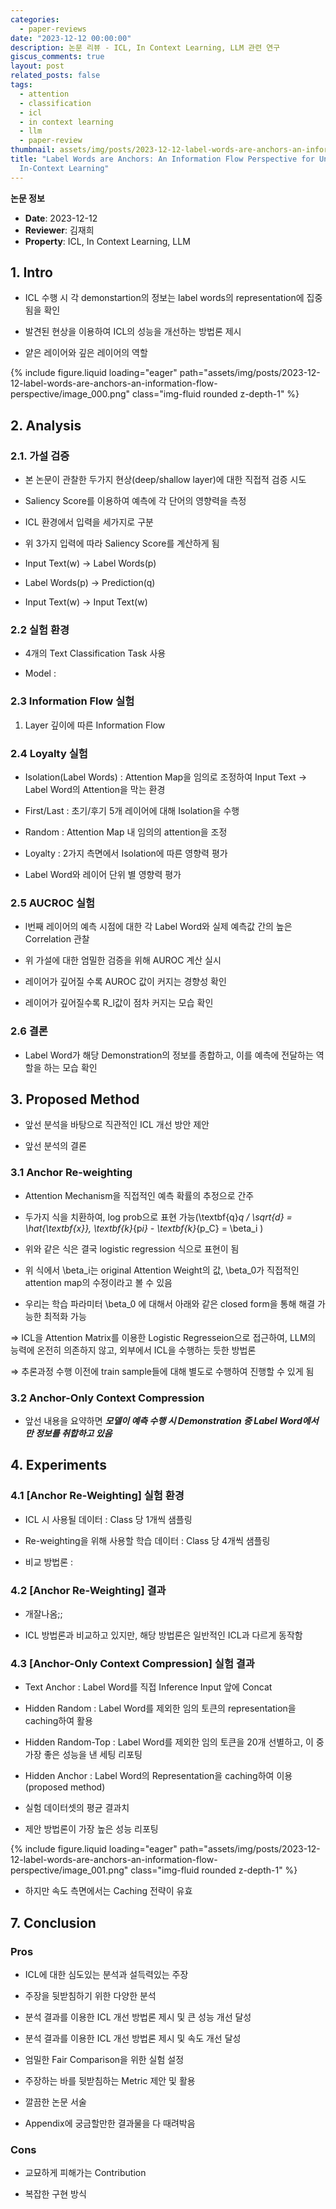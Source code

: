 ```yaml
---
categories:
  - paper-reviews
date: "2023-12-12 00:00:00"
description: 논문 리뷰 - ICL, In Context Learning, LLM 관련 연구
giscus_comments: true
layout: post
related_posts: false
tags:
  - attention
  - classification
  - icl
  - in context learning
  - llm
  - paper-review
thumbnail: assets/img/posts/2023-12-12-label-words-are-anchors-an-information-flow-perspective/thumbnail.jpg
title: "Label Words are Anchors: An Information Flow Perspective for Understanding
  In-Context Learning"
---
```


**논문 정보**

- **Date**: 2023-12-12
- **Reviewer**: 김재희
- **Property**: ICL, In Context Learning, LLM

## 1. Intro

- ICL 수행 시 각 demonstartion의 정보는 label words의 representation에 집중됨을 확인

- 발견된 현상을 이용하여 ICL의 성능을 개선하는 방법론 제시

- 얕은 레이어와 깊은 레이어의 역할

{% include figure.liquid loading="eager" path="assets/img/posts/2023-12-12-label-words-are-anchors-an-information-flow-perspective/image_000.png" class="img-fluid rounded z-depth-1" %}

## 2. Analysis

### 2.1. 가설 검증

- 본 논문이 관찰한 두가지 현상(deep/shallow layer)에 대한 직접적 검증 시도

- Saliency Score를 이용하여 예측에 각 단어의 영향력을 측정

- ICL 환경에서 입력을 세가지로 구분

- 위 3가지 입력에 따라 Saliency Score를 계산하게 됨

- Input Text(w) → Label Words(p)

- Label Words(p) → Prediction(q)

- Input Text(w) → Input Text(w)

### 2.2 실험 환경

- 4개의 Text Classification Task 사용

- Model :

### 2.3 Information Flow 실험

1. Layer 깊이에 따른 Information Flow

### 2.4 Loyalty 실험

- Isolation(Label Words) : Attention Map을 임의로 조정하여 Input Text → Label Word의 Attention을 막는 환경

- First/Last : 초기/후기 5개 레이어에 대해 Isolation을 수행

- Random : Attention Map 내 임의의 attention을 조정

- Loyalty : 2가지 측면에서 Isolation에 따른 영향력 평가

- Label Word와 레이어 단위 별 영향력 평가

### 2.5 AUCROC 실험

- l번째 레이어의 예측 시점에 대한 각 Label Word와 실제 예측값 간의 높은 Correlation 관찰

- 위 가설에 대한 엄밀한 검증을 위해 AUROC 계산 실시

- 레이어가 깊어질 수록 AUROC 값이 커지는 경향성 확인

- 레이어가 깊어질수록 R_l값이 점차 커지는 모습 확인

### 2.6 결론

- Label Word가 해당 Demonstration의 정보를 종합하고, 이를 예측에 전달하는 역할을 하는 모습 확인

## 3. Proposed Method

- 앞선 분석을 바탕으로 직관적인 ICL 개선 방안 제안

- 앞선 분석의 결론

### 3.1 Anchor Re-weighting

- Attention Mechanism을 직접적인 예측 확률의 추정으로 간주

- 두가지 식을 치환하여, log prob으로 표현 가능(\textbf{q}_q / \sqrt{d} = \hat{\textbf{x}}, \textbf{k}_{p*i} - \textbf{k}*{p_C} = \beta_i )

- 위와 같은 식은 결국 logistic regression 식으로 표현이 됨

- 위 식에서 \beta_i는 original Attention Weight의 값, \beta_0가 직접적인 attention map의 수정이라고 볼 수 있음

- 우리는 학습 파라미터 \beta_0 에 대해서 아래와 같은 closed form을 통해 해결 가능한 최적화 가능

⇒ ICL을 Attention Matrix를 이용한 Logistic Regresseion으로 접근하여, LLM의 능력에 온전히 의존하지 않고, 외부에서 ICL을 수행하는 듯한 방법론

⇒ 추론과정 수행 이전에 train sample들에 대해 별도로 수행하여 진행할 수 있게 됨

### 3.2 Anchor-Only Context Compression

- 앞선 내용을 요약하면 **_모델이 예측 수행 시 Demonstration 중 Label Word에서만 정보를 취합하고 있음_**

## 4. Experiments

### 4.1 [Anchor Re-Weighting] 실험 환경

- ICL 시 사용될 데이터 : Class 당 1개씩 샘플링

- Re-weighting을 위해 사용할 학습 데이터 : Class 당 4개씩 샘플링

- 비교 방법론 :

### 4.2 [Anchor Re-Weighting] 결과

- 개잘나옴;;

- ICL 방법론과 비교하고 있지만, 해당 방법론은 일반적인 ICL과 다르게 동작함

### 4.3 [Anchor-Only Context Compression] 실험 결과

- Text Anchor : Label Word를 직접 Inference Input 앞에 Concat

- Hidden Random : Label Word를 제외한 임의 토큰의 representation을 caching하여 활용

- Hidden Random-Top : Label Word를 제외한 임의 토큰을 20개 선별하고, 이 중 가장 좋은 성능을 낸 세팅 리포팅

- Hidden Anchor : Label Word의 Representation을 caching하여 이용(proposed method)

- 실험 데이터셋의 평균 결과치

- 제안 방법론이 가장 높은 성능 리포팅

{% include figure.liquid loading="eager" path="assets/img/posts/2023-12-12-label-words-are-anchors-an-information-flow-perspective/image_001.png" class="img-fluid rounded z-depth-1" %}

- 하지만 속도 측면에서는 Caching 전략이 유효

## 7. Conclusion

### Pros

- ICL에 대한 심도있는 분석과 설득력있는 주장

- 주장을 뒷받침하기 위한 다양한 분석

- 분석 결과를 이용한 ICL 개선 방법론 제시 및 큰 성능 개선 달성

- 분석 결과를 이용한 ICL 개선 방법론 제시 및 속도 개선 달성

- 엄밀한 Fair Comparison을 위한 실험 설정

- 주장하는 바를 뒷받침하는 Metric 제안 및 활용

- 깔끔한 논문 서술

- Appendix에 궁금할만한 결과물을 다 때려박음

### Cons

- 교묘하게 피해가는 Contribution

- 복잡한 구현 방식
